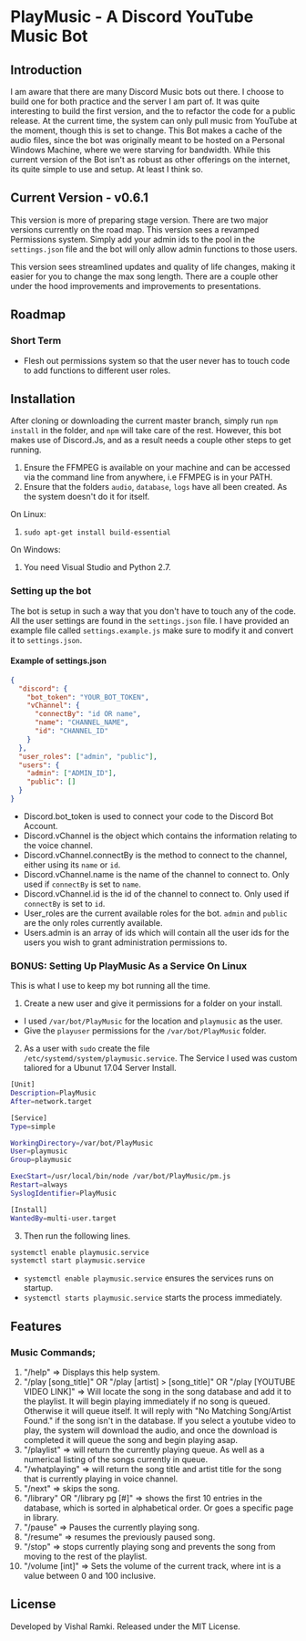 # PlayMusic - A Discord YouTube Music Bot

## Introduction

I am aware that there are many Discord Music bots out there. I choose to build one for both practice and the server I am part of. It was quite interesting to build the first version, and the to refactor the code for a public release. At the current time, the system can only pull music from YouTube at the moment, though this is set to change. This Bot makes a cache of the audio files, since the bot was originally meant to be hosted on a Personal Windows Machine, where we were starving for bandwidth. While this current version of the Bot isn't as robust as other offerings on the internet, its quite simple to use and setup. At least I think so.

## Current Version - v0.6.1

This version is more of preparing stage version. There are two major versions currently on the road map. This version sees a revamped Permissions system. Simply add your admin ids to the pool in the `settings.json` file and the bot will only allow admin functions to those users.

This version sees streamlined updates and quality of life changes, making it easier for you to change the max song length. There are a couple other under the hood improvements and improvements to presentations.

## Roadmap

### Short Term

- Flesh out permissions system so that the user never has to touch code to add functions to different user roles.

## Installation

After cloning or downloading the current master branch, simply run `npm install` in the folder, and `npm` will take care of the rest. However, this bot makes use of Discord.Js, and as a result needs a couple other steps to get running.

1. Ensure the FFMPEG is available on your machine and can be accessed via the command line from anywhere, i.e FFMPEG is in your PATH.
2. Ensure that the folders `audio`, `database`, `logs` have all been created. As the system doesn't do it for itself.

On Linux:

1. `sudo apt-get install build-essential`

On Windows:

1. You need Visual Studio and Python 2.7.

### Setting up the bot

The bot is setup in such a way that you don't have to touch any of the code. All the user settings are found in the `settings.json` file. I have provided an example file called `settings.example.js` make sure to modify it and convert it to `settings.json`.

#### Example of settings.json

```json
{
  "discord": {
    "bot_token": "YOUR_BOT_TOKEN",
    "vChannel": {
      "connectBy": "id OR name",
      "name": "CHANNEL_NAME",
      "id": "CHANNEL_ID"
    }
  },
  "user_roles": ["admin", "public"],
  "users": {
    "admin": ["ADMIN_ID"],
    "public": []
  }
}

```

- Discord.bot_token is used to connect your code to the Discord Bot Account.
- Discord.vChannel is the object which contains the information relating to the voice channel.
- Discord.vChannel.connectBy is the method to connect to the channel, either using its `name` or `id`.
- Discord.vChannel.name is the name of the channel to connect to. Only used if `connectBy` is set to `name`.
- Discord.vChannel.id is the id of the channel to connect to. Only used if `connectBy` is set to `id`.
- User_roles are the current available roles for the bot. `admin` and `public` are the only roles currently available.
- Users.admin is an array of ids which will contain all the user ids for the users you wish to grant administration permissions to.

### BONUS: Setting Up PlayMusic As a Service On Linux

This is what I use to keep my bot running all the time.

1. Create a new user and give it permissions for a folder on your install.
  - I used `/var/bot/PlayMusic` for the location and `playmusic` as the user.
  - Give the `playuser` permissions for the `/var/bot/PlayMusic` folder.
2. As a user with `sudo` create the file `/etc/systemd/system/playmusic.service`. The Service I used was custom taliored for a Ubunut 17.04 Server Install.

```bash
[Unit]
Description=PlayMusic
After=network.target

[Service]
Type=simple

WorkingDirectory=/var/bot/PlayMusic
User=playmusic
Group=playmusic

ExecStart=/usr/local/bin/node /var/bot/PlayMusic/pm.js
Restart=always
SyslogIdentifier=PlayMusic

[Install]
WantedBy=multi-user.target
```

3. Then run the following lines.

```bash
systemctl enable playmusic.service
systemctl start playmusic.service
```

- `systemctl enable playmusic.service` ensures the services runs on startup.
- `systemctl starts playmusic.service` starts the process immediately.

## Features

### Music Commands;

1. "/help" => Displays this help system.
2. "/play [song_title]" OR "/play [artist] > [song_title]" OR "/play [YOUTUBE VIDEO LINK]" => Will locate the song in the song database and add it to the playlist. It will begin playing immediately if no song is queued. Otherwise it will queue itself. It will reply with "No Matching Song/Artist Found." if the song isn't in the database. If you select a youtube video to play, the system will download the audio, and once the download is completed it will queue the song and begin playing asap.
3. "/playlist" => will return the currently playing queue. As well as a numerical listing of the songs currently in queue.
4. "/whatplaying" => will return the song title and artist title for the song that is currently playing in voice channel.
5. "/next" => skips the song.
6. "/library" OR "/library pg [#]" => shows the first 10 entries in the database, which is sorted in alphabetical order. Or goes a specific page in library.
7. "/pause" => Pauses the currently playing song.
8. "/resume" => resumes the previously paused song.
9. "/stop" => stops currently playing song and prevents the song from moving to the rest of the playlist.
10. "/volume [int]" => Sets the volume of the current track, where int is a value between 0 and 100 inclusive.

## License

Developed by Vishal Ramki. Released under the MIT License.
